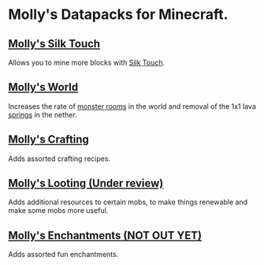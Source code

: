 # Molly's Datapacks for Minecraft.

## [Molly's Silk Touch](https://modrinth.com/datapack/mollys-silk-touch)
Allows you to mine more blocks with [Silk Touch](https://minecraft.wiki/w/Silk_Touch).
## [Molly's World](https://modrinth.com/datapack/mollys-world)
Increases the rate of [monster rooms](https://minecraft.wiki/w/Monster_Room) in the world and removal of the 1x1 lava [springs](https://minecraft.wiki/w/Spring) in the nether.
## [Molly's Crafting](https://modrinth.com/datapack/mollys-crafting)
Adds assorted crafting recipes.
## [Molly's Looting (Under review)](https://modrinth.com/datapack/mollys-looting)
Adds additional resources to certain mobs, to make things renewable and make some mobs more useful.
## [Molly's Enchantments (NOT OUT YET)]()
Adds assorted fun enchantments.